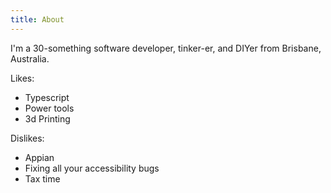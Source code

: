 ```yaml
---
title: About
---
```


I'm a 30-something software developer, tinker-er, and DIYer from Brisbane, Australia.

Likes:

- Typescript
- Power tools
- 3d Printing

Dislikes:

- Appian
- Fixing all your accessibility bugs
- Tax time

